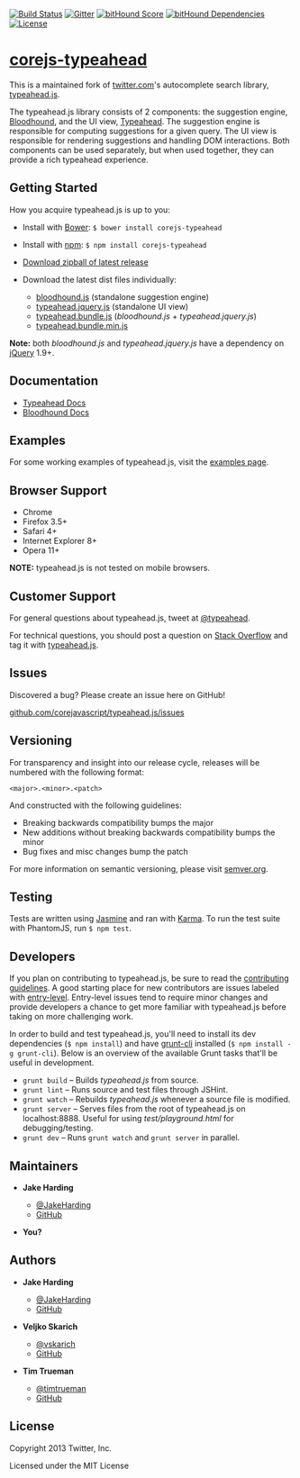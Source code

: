 [![Build Status](https://travis-ci.org/corejavascript/typeahead.js.svg?branch=master)](https://travis-ci.org/corejavascript/typeahead.js)
[![Gitter](https://badges.gitter.im/Join%20Chat.svg)](https://gitter.im/corejavascript/typeahead.js?utm_source=badge&utm_medium=badge&utm_campaign=pr-badge&utm_content=badge)
[![bitHound Score](https://www.bithound.io/github/corejavascript/typeahead.js/badges/score.svg)](https://www.bithound.io/github/corejavascript/typeahead.js)
[![bitHound Dependencies](https://www.bithound.io/github/corejavascript/typeahead.js/badges/dependencies.svg)](https://www.bithound.io/github/corejavascript/typeahead.js/master/dependencies/npm)
[![License](http://img.shields.io/badge/license-MIT-blue.svg)](https://raw.githubusercontent.com/iron/iron/master/LICENSE)

# [corejs-typeahead](https://typeahead.js.org/)

This is a maintained fork of [twitter.com](https://twitter.com)'s autocomplete search library, [typeahead.js](https://github.com/twitter/typeahead.js).

The typeahead.js library consists of 2 components: the suggestion engine,
[Bloodhound](https://github.com/corejavascript/typeahead.js/blob/master/doc/bloodhound.md), and the UI view, [Typeahead](https://github.com/corejavascript/typeahead.js/blob/master/doc/jquery_typeahead.md).
The suggestion engine is responsible for computing suggestions for a given
query. The UI view is responsible for rendering suggestions and handling DOM
interactions. Both components can be used separately, but when used together,
they can provide a rich typeahead experience.

## Getting Started

How you acquire typeahead.js is up to you:

* Install with [Bower](https://bower.io/): `$ bower install corejs-typeahead`

* Install with [npm](https://www.npmjs.com): `$ npm install corejs-typeahead`

* [Download zipball of latest release](https://github.com/corejavascript/typeahead.js/archive/master.zip)

* Download the latest dist files individually:
  * [bloodhound.js](https://github.com/corejavascript/typeahead.js/raw/master/dist/bloodhound.js) (standalone suggestion engine)
  * [typeahead.jquery.js](https://github.com/corejavascript/typeahead.js/raw/master/dist/typeahead.jquery.js) (standalone UI view)
  * [typeahead.bundle.js](https://github.com/corejavascript/typeahead.js/raw/master/dist/typeahead.bundle.js) (*bloodhound.js* + *typeahead.jquery.js*)
  * [typeahead.bundle.min.js](https://github.com/corejavascript/typeahead.js/raw/master/dist/typeahead.bundle.min.js)

**Note:** both *bloodhound.js* and *typeahead.jquery.js* have a dependency on
[jQuery](http://jquery.com/) 1.9+.

## Documentation

* [Typeahead Docs](https://github.com/corejavascript/typeahead.js/blob/master/doc/jquery_typeahead.md)
* [Bloodhound Docs](https://github.com/corejavascript/typeahead.js/blob/master/doc/bloodhound.md)

## Examples

For some working examples of typeahead.js, visit the [examples page](https://typeahead.js.org/examples).

## Browser Support

* Chrome
* Firefox 3.5+
* Safari 4+
* Internet Explorer 8+
* Opera 11+

**NOTE:** typeahead.js is not tested on mobile browsers.

## Customer Support

For general questions about typeahead.js, tweet at [@typeahead](https://twitter.com/typeahead).

For technical questions, you should post a question on [Stack Overflow](http://stackoverflow.com/) and tag
it with [typeahead.js](http://stackoverflow.com/questions/tagged/typeahead.js).

## Issues

Discovered a bug? Please create an issue here on GitHub!

[github.com/corejavascript/typeahead.js/issues](https://github.com/corejavascript/typeahead.js/issues)

## Versioning

For transparency and insight into our release cycle, releases will be numbered
with the following format:

`<major>.<minor>.<patch>`

And constructed with the following guidelines:

* Breaking backwards compatibility bumps the major
* New additions without breaking backwards compatibility bumps the minor
* Bug fixes and misc changes bump the patch

For more information on semantic versioning, please visit [semver.org](http://semver.org/).

## Testing

Tests are written using [Jasmine](http://jasmine.github.io/) and ran with [Karma](http://karma-runner.github.io/). To run
the test suite with PhantomJS, run `$ npm test`.

## Developers

If you plan on contributing to typeahead.js, be sure to read the
[contributing guidelines](https://github.com/corejavascript/typeahead.js/blob/master/CONTRIBUTING.md). A good starting place for new contributors are issues
labeled with [entry-level](https://github.com/corejavascript/typeahead.js/issues?&labels=entry-level&state=open). Entry-level issues tend to require minor changes
and provide developers a chance to get more familiar with typeahead.js before
taking on more challenging work.

In order to build and test typeahead.js, you'll need to install its dev
dependencies (`$ npm install`) and have [grunt-cli](https://github.com/gruntjs/grunt-cli)
installed (`$ npm install -g grunt-cli`). Below is an overview of the available
Grunt tasks that'll be useful in development.

* `grunt build` – Builds *typeahead.js* from source.
* `grunt lint` – Runs source and test files through JSHint.
* `grunt watch` – Rebuilds *typeahead.js* whenever a source file is modified.
* `grunt server` – Serves files from the root of typeahead.js on localhost:8888.
  Useful for using *test/playground.html* for debugging/testing.
* `grunt dev` – Runs `grunt watch` and `grunt server` in parallel.

## Maintainers

* **Jake Harding**
  * [@JakeHarding](https://twitter.com/JakeHarding)
  * [GitHub](https://github.com/jharding)

* **You?**

## Authors

* **Jake Harding**
  * [@JakeHarding](https://twitter.com/JakeHarding)
  * [GitHub](https://github.com/jharding)

* **Veljko Skarich**
  * [@vskarich](https://twitter.com/vskarich)
  * [GitHub](https://github.com/vskarich)

* **Tim Trueman**
  * [@timtrueman](https://twitter.com/timtrueman)
  * [GitHub](https://github.com/timtrueman)

## License

Copyright 2013 Twitter, Inc.

Licensed under the MIT License
